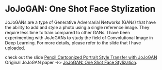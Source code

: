 # JoJoGAN: One Shot Face Stylization <br/>
JoJoGANs are a type of Generative Adversarial Networks (GANs) that have the ability to add and style a photo using a single reference image. They require less time to train compared to other GANs. I have been experimenting with JoJoGANs to study the field of Convolutional Image in Deep Learning. For more details, please refer to the slide that I have uploaded.<br/>

check out the slide [Pencil Cartoonized Portrait Style Transfer with JoJoGAN](https://github.com/ppoompich/myprojects/blob/main/JoJoGAN%20experiment/Pencil%20Cartoonized%20Portrait%20Style%20Transfer%20with%20JoJoGAN.pdf)<br/>
Original JoJoGAN paper ->> [JoJoGAN: One Shot Face Stylization](https://arxiv.org/abs/2112.11641).<br/>
